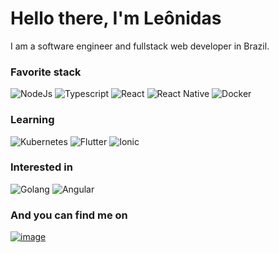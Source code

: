 # Hello there, I'm Leônidas

I am a software engineer and fullstack web developer in Brazil.

### Favorite stack
  ![NodeJs](https://img.shields.io/badge/Node.js-339933?style=for-the-badge&logo=nodedotjs&logoColor=white)
  ![Typescript](https://img.shields.io/badge/TypeScript-007ACC?style=for-the-badge&logo=typescript&logoColor=white) 
  ![React](https://img.shields.io/badge/React-20232A?style=for-the-badge&logo=react&logoColor=61DAFB) 
  ![React Native](https://img.shields.io/badge/React_Native-20232A?style=for-the-badge&logo=react&logoColor=61DAFB) 
  ![Docker](https://img.shields.io/badge/Docker-2CA5E0?style=for-the-badge&logo=docker&logoColor=white) 
  
### Learning

![Kubernetes](https://img.shields.io/badge/kubernetes-326ce5.svg?&style=for-the-badge&logo=kubernetes&logoColor=white)
![Flutter](https://img.shields.io/badge/Flutter-02569B?style=for-the-badge&logo=flutter&logoColor=white)
![Ionic](https://img.shields.io/badge/Ionic-3880FF?style=for-the-badge&logo=ionic&logoColor=white)

### Interested in
![Golang](https://img.shields.io/badge/Go-00ADD8?style=for-the-badge&logo=go&logoColor=white)
![Angular](https://img.shields.io/badge/Angular-DD0031?style=for-the-badge&logo=angular&logoColor=white)

### And you can find me on 

[![image](https://img.shields.io/badge/LinkedIn-0077B5?style=for-the-badge&logo=linkedin&logoColor=white)](https://www.linkedin.com/in/gen%C3%A1rio-le%C3%B4nidas-goetz-928147195/)
